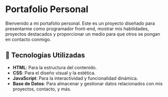 # Portafolio Personal

Bienvenido a mi portafolio personal. Este es un proyecto diseñado para presentarme como programador front-end, mostrar mis habilidades, proyectos destacados y proporcionar un medio para que otros se pongan en contacto conmigo.

## 🚀 Tecnologías Utilizadas

- **HTML**: Para la estructura del contenido.
- **CSS**: Para el diseño visual y la estética.
- **JavaScript**: Para la interactividad y funcionalidad dinámica.
- **Base de Datos**: Para almacenar y gestionar datos relacionados con mis proyectos, contacto, y más.

